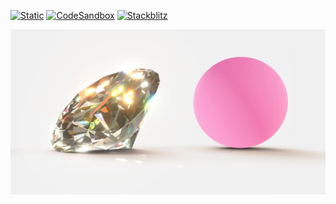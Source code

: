 [![Static](https://img.shields.io/badge/demo-%23646CFF.svg?logo=html5&logoColor=white)](https://pmndrs.github.io/examples/diamond-refraction)
[![CodeSandbox](https://img.shields.io/badge/codesandbox-040404?logo=codesandbox&logoColor=DBDBDB)](https://codesandbox.io/s/github/pmndrs/examples/tree/main/demos/diamond-refraction)
[![Stackblitz](https://img.shields.io/badge/stackblitz-fff?logo=Stackblitz&logoColor=1389FD)](https://stackblitz.com/github/pmndrs/examples/tree/main/demos/diamond-refraction)

![](thumbnail.webp)
